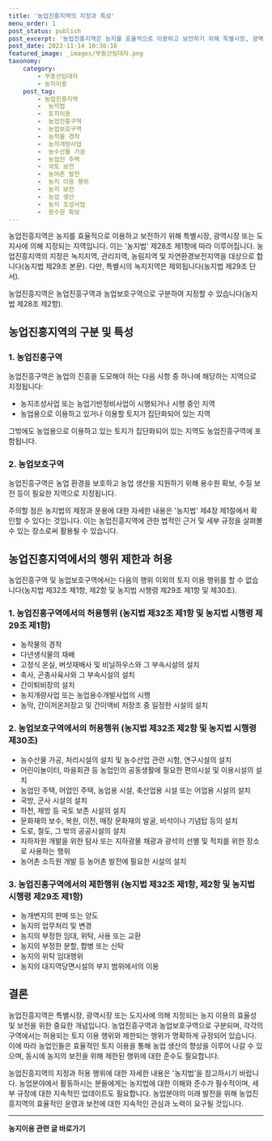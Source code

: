 ```yaml
---
title: '농업진흥지역의 지정과 특성'
menu_order: 1
post_status: publish
post_excerpt: '농업진흥지역은 농지를 효율적으로 이용하고 보전하기 위해 특별시장, 광역시장 또는 도지사에 의해 지정되는 지역입니다. 이는  농지법  제28조 제1항에 따라 이루어집니다. 농업진흥지역의 지정은 녹지지역, 관리지역, 농림지역 및 자연환경보전지역을 대상으로 합니다 농지법 제29조 본문 . 다만, 특별시의 녹지지역은 제외됩니다 농지법 제29조 단서 .'
post_date: 2023-11-14 10:36:16
featured_image: _images/부동산임대차.png
taxonomy:
    category:
        - 부동산임대차
        - 농지이용
    post_tag:
        - 농업진흥지역
        -  농지법
        -  토지이용
        -  농업진흥구역
        -  농업보호구역
        -  농작물 경작
        -  농지개량사업
        -  농수산물 가공
        -  농업인 주택
        -  국토 보전
        -  농어촌 발전
        -  농지 이용 행위
        -  농지 보전
        -  농업 생산
        -  농지 조성사업
        -  용수원 확보
---
```



농업진흥지역은 농지를 효율적으로 이용하고 보전하기 위해 특별시장, 광역시장 또는 도지사에 의해 지정되는 지역입니다. 이는 '농지법' 제28조 제1항에 따라 이루어집니다. 농업진흥지역의 지정은 녹지지역, 관리지역, 농림지역 및 자연환경보전지역을 대상으로 합니다(농지법 제29조 본문). 다만, 특별시의 녹지지역은 제외됩니다(농지법 제29조 단서).

농업진흥지역은 농업진흥구역과 농업보호구역으로 구분하여 지정할 수 있습니다(농지법 제28조 제2항). 

## 농업진흥지역의 구분 및 특성

### 1. 농업진흥구역

농업진흥구역은 농업의 진흥을 도모해야 하는 다음 사항 중 하나에 해당하는 지역으로 지정됩니다:
- 농지조성사업 또는 농업기반정비사업이 시행되거나 시행 중인 지역
- 농업용으로 이용하고 있거나 이용할 토지가 집단화되어 있는 지역

그밖에도 농업용으로 이용하고 있는 토지가 집단화되어 있는 지역도 농업진흥구역에 포함됩니다.

### 2. 농업보호구역

농업진흥구역은 농업 환경을 보호하고 농업 생산을 지원하기 위해 용수원 확보, 수질 보전 등이 필요한 지역으로 지정됩니다.

주의할 점은 농지법의 제정과 운용에 대한 자세한 내용은 '농지법' 제4장 제1절에서 확인할 수 있다는 것입니다. 이는 농업진흥지역에 관한 법적인 근거 및 세부 규정을 살펴볼 수 있는 장소로써 활용될 수 있습니다.

## 농업진흥지역에서의 행위 제한과 허용

농업진흥구역 및 농업보호구역에서는 다음의 행위 이외의 토지 이용 행위를 할 수 없습니다(농지법 제32조 제1항, 제2항 및 농지법 시행령 제29조 제1항 및 제30조).

### 1. 농업진흥구역에서의 허용행위 (농지법 제32조 제1항 및 농지법 시행령 제29조 제1항)

- 농작물의 경작
- 다년생식물의 재배
- 고정식 온실, 버섯재배사 및 비닐하우스와 그 부속시설의 설치
- 축사, 곤충사육사와 그 부속시설의 설치
- 간이퇴비장의 설치
- 농지개량사업 또는 농업용수개발사업의 시행
- 농막, 간이저온저장고 및 간이액비 저장조 중 일정한 시설의 설치

### 2. 농업보호구역에서의 허용행위 (농지법 제32조 제2항 및 농지법 시행령 제30조)

- 농수산물 가공, 처리시설의 설치 및 농수산업 관련 시험, 연구시설의 설치
- 어린이놀이터, 마을회관 등 농업인의 공동생활에 필요한 편의시설 및 이용시설의 설치
- 농업인 주택, 어업인 주택, 농업용 시설, 축산업용 시설 또는 어업용 시설의 설치
- 국방, 군사 시설의 설치
- 하천, 제방 등 국토 보존 시설의 설치
- 문화재의 보수, 복원, 이전, 매장 문화재의 발굴, 비석이나 기념탑 등의 설치
- 도로, 철도, 그 밖의 공공시설의 설치
- 지하자원 개발을 위한 탐사 또는 지하광물 채광과 광석의 선별 및 적치를 위한 장소로 사용하는 행위
- 농어촌 소득원 개발 등 농어촌 발전에 필요한 시설의 설치

### 3. 농업진흥구역에서의 제한행위 (농지법 제32조 제1항, 제2항 및 농지법 시행령 제29조 제1항)

- 농개변지의 판매 또는 양도
- 농지의 업무처리 및 변경
- 농지의 부정한 임대, 위탁, 사용 또는 교환
- 농지의 부정한 분할, 합병 또는 신탁
- 농지의 위탁 임대행위
- 농지의 대지역당면시설의 부지 범위에서의 이용

## 결론

농업진흥지역은 특별시장, 광역시장 또는 도지사에 의해 지정되는 농지 이용의 효율성 및 보전을 위한 중요한 개념입니다. 농업진흥구역과 농업보호구역으로 구분되며, 각각의 구역에서는 허용되는 토지 이용 행위와 제한되는 행위가 명확하게 규정되어 있습니다. 이에 따라 농업인들은 효율적인 토지 이용을 통해 농업 생산의 향상을 이루어 나갈 수 있으며, 동시에 농지의 보전을 위해 제한된 행위에 대한 준수도 필요합니다.

농업진흥지역의 지정과 허용 행위에 대한 자세한 내용은 '농지법'을 참고하시기 바랍니다. 농업분야에서 활동하시는 분들에게는 농지법에 대한 이해와 준수가 필수적이며, 세부 규정에 대한 지속적인 업데이트도 필요합니다. 농업분야의 미래 발전을 위해 농업진흥지역의 효율적인 운영과 보전에 대한 지속적인 관심과 노력이 요구될 것입니다.
<!-- wp:separator -->
<hr class="wp-block-separator has-alpha-channel-opacity"/>
<!-- /wp:separator -->

<!-- wp:group {"backgroundColor":"base","layout":{"type":"constrained"}} -->
<div class="wp-block-group has-base-background-color has-background"><!-- wp:paragraph {"align":"center","fontSize":"medium"} -->
<p class="has-text-align-center has-large-font-size"><strong>농지이용 관련 글 바로가기</strong></p>
<!-- /wp:paragraph -->


<!-- wp:latest-posts
{"categories":[{"id":23537,"count":19,"description":"","link":"https://uknowlaw.com/category/%eb%86%8d%ec%a7%80%ec%9d%b4%ec%9a%a9/","name":"농지이용","slug":"농지이용","taxonomy":"category","parent":0,"meta":[],"_links":{"self":[{"href":"https://uknowlaw.com/wp-json/wp/v2/categories/23537"}],"collection":[{"href":"https://uknowlaw.com/wp-json/wp/v2/categories"}],"about":[{"href":"https://uknowlaw.com/wp-json/wp/v2/taxonomies/category"}],"wp:post_type":[{"href":"https://uknowlaw.com/wp-json/wp/v2/posts?categories=23537"}],"curies":[{"name":"wp","href":"https://api.w.org/{rel}","templated":true}]}}],"postsToShow":100,"excerptLength":28,"postLayout":"grid","columns":2,"featuredImageAlign":"left","featuredImageSizeSlug":"large","fontSize":"small"} /--></div>
<!-- /wp:group -->